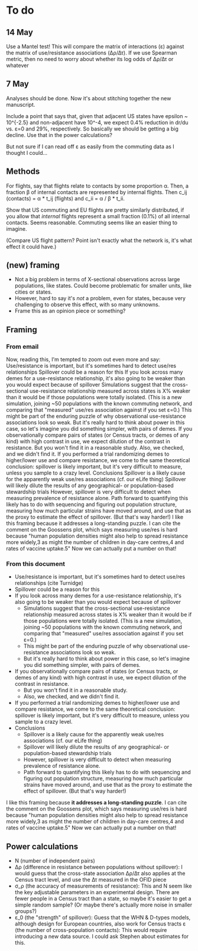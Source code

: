 # To do

## 14 May

Use a Mantel test! This will compare the matrix of interactions (ε) against the
matrix of use/resistance associations (Δρ/Δτ). If we use Spearman metric, then
no need to worry about whether its log odds of Δρ/Δτ or whatever

## 7 May

Analyses should be done. Now it's about stitching together the new manuscript.

Include a point that says that, given that adjacent US states have epsilon ~
10^{-2.5} and non-adjacent have 10^-4, we expect 0.4% reduction in dr/du vs.
ε=0 and 29%, respectively. So basically we should be getting a big decline. Use
that in the power calculations?

But not sure if I can read off ε as easily from the commuting data as I thought I could...

## Methods

For flights, say that flights relate to contacts by some proportion α. Then, a
fraction β of internal contacts are represented by internal flights. Then c_ij
(contacts) = α * t_ij (flights) and c_ii = α / β * t_ii.

Show that US commuting and EU flights are pretty similarly distributed, if you
allow that *internal* flights represent a small fraction (0.1%) of all internal
contacts. Seems reasonable. Commuting seems like an easier thing to imagine.

(Compare US flight pattern? Point isn't exactly what the network is, it's what
effect it could have.)

## (new) framing

- Not a big problem in terms of X-sectional observations across large populations, like states. Could become problematic for smaller units, like cities or states.
- However, hard to say it's *not* a problem, even for states, because very challenging to observe this effect, with so many unknowns.
- Frame this as an opinion piece or something?

## Framing

### From email

Now, reading this, I'm tempted to zoom out even more and say:
Use/resistance is important, but it's sometimes hard to detect use/res relationships
Spillover could be a reason for this
If you look across many demes for a use-resistance relationship, it's also going to be weaker than you would expect because of spillover
Simulations suggest that the cross-sectional use-resistance relationship measured across states is X% weaker than it would be if those populations were totally isolated. (This is a new simulation, joining ~50 populations with the known commuting network, and comparing that "measured" use/res association against if you set ε=0.)
This might be part of the enduring puzzle of why observational use-resistance associations look so weak.
But it's really hard to think about power in this case, so let's imagine you did something simpler, with pairs of demes.
If you observationally compare pairs of states (or Census tracts, or demes of any kind) with high contrast in use, we expect dilution of the contrast in resistance.
But you won't find it in a reasonable study.
Also, we checked, and we didn't find it.
If you performed a trial randomizing demes to higher/lower use and compare resistance, we come to the same theoretical conclusion: spillover is likely important, but it's very difficult to measure, unless you sample to a crazy level.
Conclusions
Spillover is a likely cause for the apparently weak use/res associations (cf. our eLife thing)
Spillover will likely dilute the results of any geographical- or population-based stewardship trials
However, spillover is very difficult to detect when measuring prevalence of resistance alone.
Path forward to quantifying this likely has to do with sequencing and figuring out population structure, measuring how much particular strains have moved around, and use that as the proxy to estimate the effect of spillover. (But that's way harder!)
I like this framing because it addresses a long-standing puzzle. I can cite the comment on the Goossens plot, which says measuring use/res is hard because "human population densities might also help to spread resistance more widely,3 as might the number of children in day-care centres,4 and rates of vaccine uptake.5" Now we can actually put a number on that!

### From this document

- Use/resistance is important, but it's sometimes hard to detect use/res relationships (cite Turnidge)
- Spillover could be a reason for this
- If you look across many demes for a use-resistance relationship, it's also going to be weaker than you would expect because of spillover
    - Simulations suggest that the cross-sectional use-resistance relationship measured across states is X% weaker than it would be if those populations were totally isolated. (This is a new simulation, joining ~50 populations with the known commuting network, and comparing that "measured" use/res association against if you set ε=0.)
    - This might be part of the enduring puzzle of why observational use-resistance associations look so weak.
    - But it's really hard to think about power in this case, so let's imagine you did something simpler, with pairs of demes.
- If you observationally compare pairs of states (or Census tracts, or demes of any kind) with high contrast in use, we expect dilution of the contrast in resistance.
    - But you won't find it in a reasonable study.
    - Also, we checked, and we didn't find it.
- If you performed a trial randomizing demes to higher/lower use and compare resistance, we come to the same theoretical conclusion: spillover is likely important, but it's very difficult to measure, unless you sample to a crazy level.
- Conclusions
    - Spillover is a likely cause for the apparently weak use/res associations (cf. our eLife thing)
    - Spillover will likely dilute the results of any geographical- or population-based stewardship trials
    - However, spillover is very difficult to detect when measuring prevalence of resistance alone.
    - Path forward to quantifying this likely has to do with sequencing and figuring out population structure, measuring how much particular strains have moved around, and use that as the proxy to estimate the effect of spillover. (But that's way harder!)

I like this framing because **it addresses a long-standing puzzle**. I can cite
the comment on the Goossens plot, which says measuring use/res is hard because
"human population densities might also help to spread resistance more widely,3
as might the number of children in day-care centres,4 and rates of vaccine
uptake.5" Now we can actually put a number on that!

## Power calculations

- N (number of independent pairs)
- Δρ (difference in resistance between populations without spillover): I would guess that the cross-state association Δρ/Δτ also applies at the Census tract level, and use the Δτ measured in the OFID piece
- σ_ρ (the accuracy of measurements of resistance): This and N seem like the key adjustable parameters in an experimental design. There are fewer people in a Census tract than a state, so maybe it's easier to get a simple random sample? (Or maybe there's actually more noise in smaller groups?)
- ε_0 (the "strength" of spillover): Guess that the WHN & D-types models, although design for European countries, also work for Census tracts
ε (the number of cross-population contacts): This would require introducing a new data source. I could ask Stephen about estimates for this.
